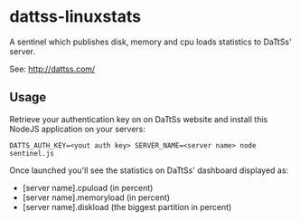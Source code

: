 dattss-linuxstats
=================

A sentinel which publishes disk, memory and cpu loads statistics to DaTtSs' server.

See: http://dattss.com/

Usage
-----
Retrieve your authentication key on on DaTtSs website and install this NodeJS application on your servers:

`DATTS_AUTH_KEY=<yout auth key> SERVER_NAME=<server name> node sentinel.js`

Once launched you'll see the statistics on DaTtSs' dashboard displayed as:
- [server name].cpuload (in percent)
- [server name].memoryload (in percent)
- [server name].diskload (the biggest partition in percent)